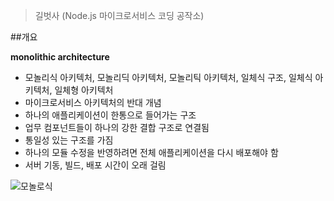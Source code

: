 > 길벗사 (Node.js 마이크로서비스 코딩 공작소)

##개요

**monolithic architecture**

- 모놀리식 아키텍처, 모놀리딕 아키텍처, 모놀리틱 아키텍처, 일체식 구조, 일체식 아키텍처, 일체형 아키텍처
- 마이크로서비스 아키텍처의 반대 개념
- 하나의 애플리케이션이 한통으로 들어가는 구조
- 업무 컴포넌트들이 하나의 강한 결합 구조로 연결됨
- 통일성 있는 구조를 가짐
- 하나의 모듈 수정을 반영하려면 전체 애플리케이션을 다시 배포해야 함
- 서버 기동, 빌드, 배포 시간이 오래 걸림


![모놀로식](https://user-images.githubusercontent.com/32234263/58152077-8805af00-7ca6-11e9-8cad-bd6ca5f8e1a6.png)

